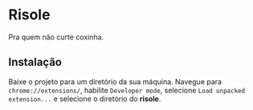 # Risole

Pra quem não curte coxinha.

## Instalação

Baixe o projeto para um diretório da sua máquina. Navegue para
`chrome://extensions/`, habilite `Developer mode`, selecione `Load unpacked
extension...` e selecione o diretório do **risole**.
